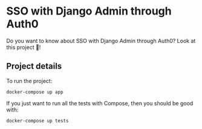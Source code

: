 # SSO with Django Admin through Auth0

Do you want to know about SSO with Django Admin through Auth0? Look at this project 👀!

## Project details

To run the project:

    docker-compose up app

If you just want to run all the tests with Compose, then you should be good with:

    docker-compose up tests
